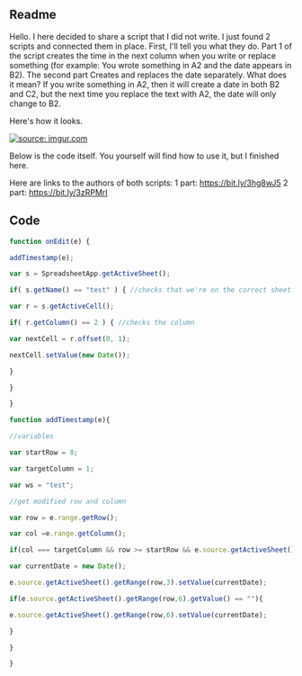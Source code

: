 ## Readme

Hello. I here decided to share a script that I did not write. I just found 2 scripts and connected them in place. 
First, I'll tell you what they do. Part 1 of the script creates the time in the next column when you write or replace something 
(for example: You wrote something in A2 and the date appears in B2).
The second part Creates and replaces the date separately.
What does it mean?
If you write something in A2, then it will create a date in both B2 and C2, but the next time you replace the text with A2, the date will only change to B2.


Here's how it looks.

<a href="https://imgur.com/lJMRhxE"><img src="https://i.imgur.com/lJMRhxE.gif" title="source: imgur.com" /></a>


Below is the code itself. You yourself will find how to use it, but I finished here.


Here are links to the authors of both scripts:
1 part: https://bit.ly/3hg8wJ5
2 part: https://bit.ly/3zRPMrI

## Code

```js
function onEdit(e) {

addTimestamp(e);

var s = SpreadsheetApp.getActiveSheet();

if( s.getName() == "test" ) { //checks that we're on the correct sheet

var r = s.getActiveCell();

if( r.getColumn() == 2 ) { //checks the column

var nextCell = r.offset(0, 1);

nextCell.setValue(new Date());

}

}

}

function addTimestamp(e){

//variables

var startRow = 8;

var targetColumn = 1;

var ws = "test";

//get modified row and column

var row = e.range.getRow();

var col =e.range.getColumn();

if(col === targetColumn && row >= startRow && e.source.getActiveSheet().getName() === ws){

var currentDate = new Date();

e.source.getActiveSheet().getRange(row,3).setValue(currentDate);

if(e.source.getActiveSheet().getRange(row,6).getValue() == ""){

e.source.getActiveSheet().getRange(row,6).setValue(currentDate);

}

}

}
```
